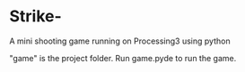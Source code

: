 # Strike-
A mini shooting game running on Processing3 using python

"game" is the project folder. Run game.pyde to run the game.
